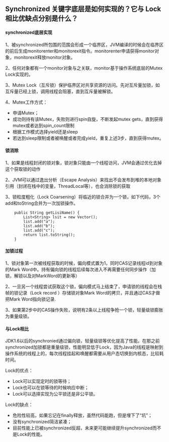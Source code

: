 ## Synchronized 关键字底层是如何实现的？它与 Lock 相比优缺点分别是什么？
#### synchronized底层实现
1、被synchronized所包围的范围会形成一个临界区，JVM编译的时候会在临界区的前后生成monitorenter和monitorexit指令。monitorenter申请获得monitor对象，monitorexit释放monitor对象。

2、任何对象都有一个monitor对象与之关联，monitor基于操作系统底层的Mutex Lock实现的。

3、Mutex Lock（互斥锁）保护临界区对共享资源的访问。先对互斥量加锁，如互斥量已经上锁，调用线程会阻塞，直到互斥量被解锁。

4、Mutex工作方式：

- 申请Mutex；
- 成功则持有该Mutex，失败则进行spin自旋，不断发起mutex gets，直到获得mutex或者达到spin_count限制
- 根据工作模式选择yield还是sleep
- 若达到sleep限制或者被唤醒或者完成yield，重复上述3步，直到获得mutex。
#### 锁消除
1、如果是线程封闭的锁对象，锁对象只能由一个线程访问，JVM会通过优化去掉这个获取锁的动作

2、JVM可以通过逸出分析（Escape Analysis）来找出不会发布到堆的本地对象引用（封闭在栈中的变量，ThreadLocal等），也会消除锁的获取

3、锁粒度粗化（Lock Coarsening）将临近的锁合并为一个锁，如下代码，3个add和toString合并为一次加锁操作。
```
	public String getLisiName() {
		List<String> lsit = new Vector();
		list.add("a");
		list.add("b");
		list.add("c");
		return list.toString();
	}
```
#### 加锁过程
1、锁对象第一次被线程获取的时候，偏向模式置为1，同时CAS记录线程id到对象的Mark Word中。持有偏向锁的线程后续每次进入不再需要任何同步操作（加锁，解锁以及对MarkWord的更新等）

2、一旦另一个线程尝试获取这个锁，偏向模式马上结束了，申请锁的线程会在栈帧的锁记录（Lock record
）存储锁对象Mark Word的拷贝，并且通过CAS才做把Mark Word指向锁记录.

3、如果第2步中的CAS操作失败，说明有2条以上线程争抢一个锁，轻量级锁膨胀为重量级锁。

#### 与Lock相比
JDK1.6以后的synchronied通过偏向锁，轻量级锁等优化提高了性能。在那之前synchronized加锁都是重量级锁，性能明显低于Lock，因为Java的线程是映射到操作系统的线程上的，每次线程挂起和唤醒都需要从用户态切换到内核态，比较耗时间。

Lock的优点：

- Lock可以实现定时的锁等待；
- Lock也可以在锁等待的时候响应中断；
- Lock可以选择实现为公平锁还是非公平锁。

Lock的缺点：

- 危险性较高，如果忘记在finally释放，虽然代码能跑，但是埋下了“坑”；
- 没有synchronized简洁紧凑；
- 目前性能上已被synchronized反超，未来更可能继续提升synchronized而不是Lock的性能。

